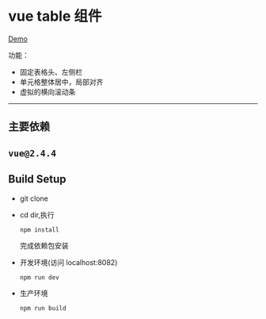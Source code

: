 # vue table 组件

[Demo](https://zwingz.github.io/vue-fixed-table/release/demo.html)


功能：
+ 固定表格头、左侧栏
+ 单元格整体居中，局部对齐
+ 虚拟的横向滚动条


----
## 主要依赖

`vue@2.4.4`
----

## Build Setup

+ git clone

+ cd dir,执行

    `npm install`
    
    完成依赖包安装
    

+ 开发环境(访问 localhost:8082)

    `npm run dev`

+ 生产环境

    `npm run build`
